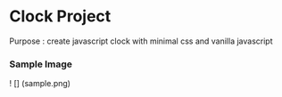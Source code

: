 # Clock Project
Purpose : create javascript clock with minimal css and vanilla javascript

### Sample Image 
! [] (sample.png)